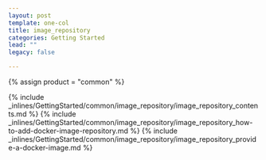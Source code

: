 ```yaml
---
layout: post
template: one-col
title: image_repository
categories: Getting Started
lead: ""
legacy: false

---
```

{% assign product = "common" %}

{% include _inlines/GettingStarted/common/image_repository/image_repository_contents.md %}
{% include _inlines/GettingStarted/common/image_repository/image_repository_how-to-add-docker-image-repository.md %}
{% include _inlines/GettingStarted/common/image_repository/image_repository_provide-a-docker-image.md %}
